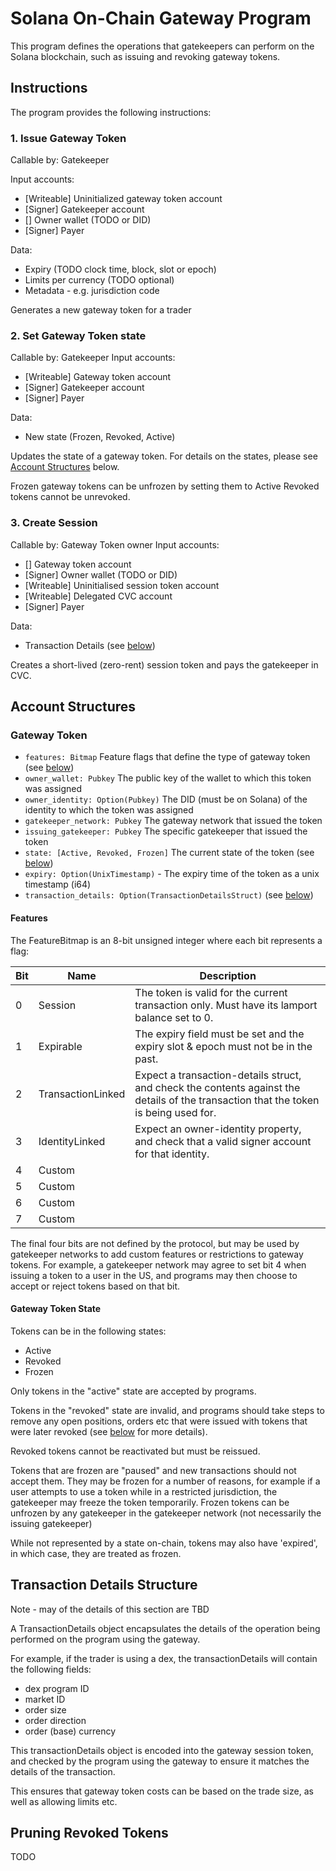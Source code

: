 # Solana On-Chain Gateway Program

This program defines the operations that gatekeepers can perform on the Solana blockchain,
such as issuing and revoking gateway tokens.

## Instructions

The program provides the following instructions:

### 1. Issue Gateway Token

Callable by: Gatekeeper

Input accounts:
- [Writeable] Uninitialized gateway token account
- [Signer] Gatekeeper account
- [] Owner wallet (TODO or DID)
- [Signer] Payer

Data:
- Expiry (TODO clock time, block, slot or epoch)
- Limits per currency (TODO optional)
- Metadata - e.g. jurisdiction code

Generates a new gateway token for a trader

### 2. Set Gateway Token state

Callable by: Gatekeeper
Input accounts:
- [Writeable] Gateway token account
- [Signer] Gatekeeper account
- [Signer] Payer

Data:
- New state (Frozen, Revoked, Active)

Updates the state of a gateway token.
For details on the states, please see [Account Structures](#account-structures) below.

Frozen gateway tokens can be unfrozen by setting them to Active
Revoked tokens cannot be unrevoked.

### 3. Create Session   

Callable by: Gateway Token owner
Input accounts:
- [] Gateway token account
- [Signer] Owner wallet (TODO or DID)
- [Writeable] Uninitialised session token account
- [Writeable] Delegated CVC account
- [Signer] Payer

Data:
- Transaction Details (see [below](#transaction-details-structure))

Creates a short-lived (zero-rent) session token and pays the gatekeeper in CVC.

## Account Structures

### Gateway Token

- `features: Bitmap`    Feature flags that define the type of gateway token (see [below](#features))
- `owner_wallet: Pubkey`  The public key of the wallet to which this token was assigned
- `owner_identity: Option(Pubkey)`    The DID (must be on Solana) of the identity to which the token was assigned
- `gatekeeper_network: Pubkey`    The gateway network that issued the token
- `issuing_gatekeeper: Pubkey`    The specific gatekeeper that issued the token
- `state: [Active, Revoked, Frozen]`  The current state of the token (see [below](#gateway-token-state))
- `expiry: Option(UnixTimestamp)`   - The expiry time of the token as a unix timestamp  (i64) 
- `transaction_details: Option(TransactionDetailsStruct)` (see [below](#transaction-details-structure))

#### Features

The FeatureBitmap is an 8-bit unsigned integer where each bit represents a flag:

| Bit 	| Name              	| Description                                                                                                                         	|
|-----	|-------------------	|-------------------------------------------------------------------------------------------------------------------------------------	|
| 0   	| Session           	| The token is valid for the current transaction only. Must have its lamport balance set to 0.                                        	|
| 1   	| Expirable         	| The expiry field must be set and the expiry slot & epoch must not be in the past.                                                   	|
| 2   	| TransactionLinked 	| Expect a transaction-details struct, and check the contents against the details of the transaction that the token is being used for. 	|
| 3   	| IdentityLinked    	| Expect an owner-identity property, and check that a valid signer account for that identity.                                          	|
| 4   	| Custom        	    |                                                                                                                                     	|
| 5   	| Custom        	    |                                                                                                                                     	|
| 6   	| Custom        	    |                                                                                                                                     	|
| 7   	| Custom        	    |                                                                                                                                     	|

The final four bits are not defined by the protocol, but may be used by gatekeeper networks
to add custom features or restrictions to gateway tokens. For example, a gatekeeper network
may agree to set bit 4 when issuing a token to a user in the US, and programs may then choose
to accept or reject tokens based on that bit.

#### Gateway Token State

Tokens can be in the following states:
- Active
- Revoked
- Frozen

Only tokens in the "active" state are accepted by programs.

Tokens in the "revoked" state are invalid, and programs should take steps to remove any
open positions, orders etc that were issued with tokens that were later revoked
(see [below](#pruning-revoked-tokens) for more details).

Revoked tokens cannot be reactivated but must be reissued.

Tokens that are frozen are "paused" and new transactions should not accept them.
They may be frozen for a number of reasons, for example if a user attempts to use a token
while in a restricted jurisdiction, the gatekeeper may freeze the token temporarily. Frozen
tokens can be unfrozen by any gatekeeper in the gatekeeper network (not necessarily the
issuing gatekeeper)

While not represented by a state on-chain, tokens may also have 'expired', in which
case, they are treated as frozen.

## Transaction Details Structure

Note - may of the details of this section are TBD

A TransactionDetails object encapsulates the details
of the operation being performed on the program
using the gateway.

For example, if the trader is using a dex, the
transactionDetails will contain the following fields:

- dex program ID
- market ID
- order size
- order direction
- order (base) currency

This transactionDetails object is encoded into the gateway session token, and checked
by the program using the gateway to ensure it matches the details of the transaction.

This ensures that gateway token costs can be based on the trade size,
as well as allowing limits etc.

## Pruning Revoked Tokens

TODO